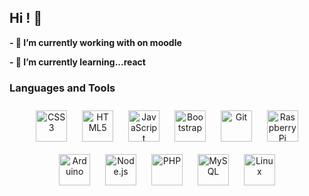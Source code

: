 ## Hi ! 👋
**- 🔭 I’m currently working with on moodle**

**- 🌱 I’m currently learning...react**

### Languages and Tools  
<div align="center">  
  <img style="margin: 10px" src="https://profilinator.rishav.dev/skills-assets/css3-original-wordmark.svg" alt="CSS3" height="50" />  
  <img style="margin: 10px" src="https://profilinator.rishav.dev/skills-assets/html5-original-wordmark.svg" alt="HTML5" height="50" />  
  <img style="margin: 10px" src="https://profilinator.rishav.dev/skills-assets/javascript-original.svg" alt="JavaScript" height="50" />
  <img style="margin: 10px" src="https://profilinator.rishav.dev/skills-assets/bootstrap-plain.svg" alt="Bootstrap" height="50" />
  <img style="margin: 10px" src="https://profilinator.rishav.dev/skills-assets/git-scm-icon.svg" alt="Git" height="50" />
  <img style="margin: 10px" src="https://profilinator.rishav.dev/skills-assets/raspberrypi.png" alt="Raspberry Pi" height="50" /> 
  <img style="margin: 10px" src="https://profilinator.rishav.dev/skills-assets/arduino.png" alt="Arduino" height="50" /> 
  <img style="margin: 10px" src="https://profilinator.rishav.dev/skills-assets/nodejs-original-wordmark.svg" alt="Node.js" height="50" />
  <img style="margin: 10px" src="https://profilinator.rishav.dev/skills-assets/php-original.svg" alt="PHP" height="50" />  
  <img style="margin: 10px" src="https://profilinator.rishav.dev/skills-assets/mysql-original-wordmark.svg" alt="MySQL" height="50" />  
  <img style="margin: 10px" src="https://profilinator.rishav.dev/skills-assets/linux-original.svg" alt="Linux" height="50" /> 
</div>  

<!--
**tcretton/tcretton** is a ✨ _special_ ✨ repository because its `README.md` (this file) appears on your GitHub profile.
Here are some ideas to get you started:

- 🔭 I’m currently working on ...
- 🌱 I’m currently learning ...
- 👯 I’m looking to collaborate on ...
- 🤔 I’m looking for help with ...
- 💬 Ask me about ...
- 📫 How to reach me: ...
- 😄 Pronouns: ...
- ⚡ Fun fact: ...
-->
